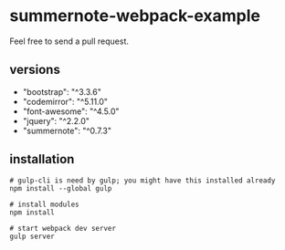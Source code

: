 # summernote-webpack-example

Feel free to send a pull request.

## versions
* "bootstrap": "^3.3.6"
* "codemirror": "^5.11.0"
* "font-awesome": "^4.5.0"
* "jquery": "^2.2.0"
* "summernote": "^0.7.3"

## installation

```
# gulp-cli is need by gulp; you might have this installed already
npm install --global gulp

# install modules
npm install

# start webpack dev server
gulp server
```
